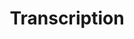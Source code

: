 ---
title: "Transcription"

categories: ['']

tags: ['Transcription']

arwords: 'الكتابة الصوتية'

arexps: []

enwords: ['Transcription']

enexps: []

arlexicons: 'ك'

enlexicons: 'T'

authors: ['Ruqayya Roshdy']

translators: ['']

citations: 'العربية والذكاء الاصطناعي'

sources: 'مركز الملك عبدالله بن عبدالعزيز الدولي لخدمة اللغة العربية'

word: "true"

slug: ""
---